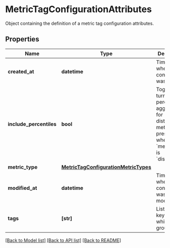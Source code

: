 # MetricTagConfigurationAttributes

Object containing the definition of a metric tag configuration attributes.

## Properties
Name | Type | Description | Notes
------------ | ------------- | ------------- | -------------
**created_at** | **datetime** | Timestamp when the tag configuration was created. | [optional] 
**include_percentiles** | **bool** | Toggle to turn on/off percentile aggregations for distribution metrics. Only present when the &#x60;metric_type&#x60; is &#x60;distribution&#x60;. | [optional] 
**metric_type** | [**MetricTagConfigurationMetricTypes**](MetricTagConfigurationMetricTypes.md) |  | [optional] 
**modified_at** | **datetime** | Timestamp when the tag configuration was last modified. | [optional] 
**tags** | **[str]** | List of tag keys on which to group. | [optional] 

[[Back to Model list]](README.md#documentation-for-models) [[Back to API list]](README.md#documentation-for-api-endpoints) [[Back to README]](README.md)


